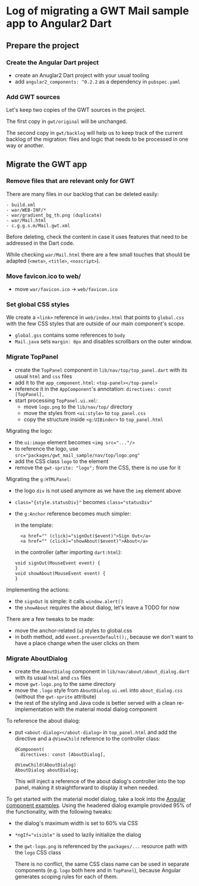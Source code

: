 # Log of migrating a GWT Mail sample app to Angular2 Dart

## Prepare the project

### Create the Angular Dart project

- create an Anuglar2 Dart project with your usual tooling
- add `angular2_components: ^0.2.2` as a dependency in `pubspec.yaml`

### Add GWT sources

Let's keep two copies of the GWT sources in the project.

The first copy in `gwt/original` will be unchanged.

The second copy in `gwt/backlog` will help us to keep track of the
current backlog of the migration: files and logic that needs to be
processed in one way or another.


## Migrate the GWT app

### Remove files that are relevant only for GWT

There are many files in our backlog that can be deleted easily:

```
- build.xml
- war/WEB-INF/*
- war/gradient_bg_th.png (duplicate)
- war/Mail.html
- c.g.g.s.m/Mail.gwt.xml
```

Before deleting, check the content in case it uses features that
need to be addressed in the Dart code.

While checking `war/Mail.html` there are a few small touches that
should be adapted (`<meta>`, `<title>`, `<noscript>`).

### Move favicon.ico to web/

- move `war/favicon.ico` -> `web/favicon.ico`

### Set global CSS styles

We create a `<link>` reference in `web/index.html` that points
to `global.css` with the few CSS styles that are outside of our
main component's scope.

- `global.gss` contains some references to `body`
- `Mail.java` sets `margin: 0px` and disables scrollbars on the outer window.

### Migrate TopPanel

- create the `TopPanel` component in `lib/nav/top/top_panel.dart` with its usual
  `html` and `css` files
- add it to the `app_component.html`: `<top-panel></top-panel>`
- reference it in the `AppComponent`'s annotation: `directives: const [TopPanel],`
- start processing `TopPanel.ui.xml`:
  - move `logo.png` to the `lib/nav/top/` directory
  - move the styles from `<ui:style>` to `top_panel.css`
  - copy the structure inside `<g:UIBinder>` to `top_panel.html`

Migrating the logo:
- the `ui:image` element becomes `<img src="..."/>`
- to reference the logo, use `src="packages/gwt_mail_sample/nav/top/logo.png"`
- add the CSS class `logo` to the element
- remove the `gwt-sprite: "logo";` from the CSS, there is no use for it

Migrating the `g:HTMLPanel`:
- the logo `div` is not used anymore as we have the `img` element above
- `class="{style.statusDiv}"` becomes `class="statusDiv"`
- the `g:Anchor` reference becomes much simpler:
  
  in the template:
  ```
    <a href="" (click)="signOut($event)">Sign Out</a>
    <a href="" (click)="showAbout($event)">About</a>
  ```
  
  in the controller (after importing `dart:html`):
  ```
  void signOut(MouseEvent event) {
  }
  void showAbout(MouseEvent event) {
  }
  ```

Implementing the actions:
- the `signOut` is simple: it calls `window.alert()`
- the `showAbout` requires the about dialog, let's leave a TODO for now

There are a few tweaks to be made:
- move the anchor-related (`a`) styles to global.css
- in both method, add `event.preventDefault();`, because we don't want to
  have a place change when the user clicks on them

### Migrate AboutDialog

- create the `AboutDialog` component in `lib/nav/about/about_dialog.dart`
  with its usual `html` and `css` files
- move `gwt-logo.png` to the same directory
- move the `.logo` style from `AboutDialog.ui.xml` into
  `about_dialog.css` (without the `gwt-sprite` attribute)
- the rest of the styling and Java code is better served with
  a clean re-implementation with the material modal dialog component

To reference the about dialog:
- put `<about-dialog></about-dialog>` in `top_panel.html` and add the
  directive and a `@ViewChild` reference to the controller class:
  
  ```
  @Component(
    directives: const [AboutDialog],
  ```
  
  ```
  @ViewChild(AboutDialog)
  AboutDialog aboutDialog;
  ```
  
  This will inject a reference of the about dialog's controller
  into the top panel, making it straightforward to display it
  when needed.

To get started with the material model dialog, take a look into
the [Angular component examples](https://github.com/dart-lang/angular2_components_example/).
Using the headered dialog example provided 95% of the functionality,
with the following tweaks:
- the dialog's maximum width is set to 60% via CSS
- `*ngIf="visible"` is used to lazily initialize the dialog
- the `gwt-logo.png` is referenced by the `packages/...` resource path
  with the `logo` CSS class
  
  There is no conflict, the same CSS class name can be used in
  separate components (e.g. `logo` both here and in `TopPanel`),
  because Angular generates scoping rules for each of them.

